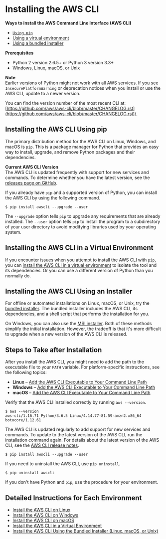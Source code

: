 # Installing the AWS CLI<a name="cli-chap-install"></a>

**Ways to install the AWS Command Line Interface \(AWS CLI\)**
+ [`Using pip`](#install-tool-pip)
+ [Using a virtual environment](#install-tool-venv)
+ [Using a bundled installer](#install-tool-bundled)

**Prerequisites**
+ Python 2 version 2\.6\.5\+ or Python 3 version 3\.3\+
+ Windows, Linux, macOS, or Unix

**Note**  
Earlier versions of Python might not work with all AWS services\. If you see `InsecurePlatformWarning` or deprecation notices when you install or use the AWS CLI, update to a newer version\.

You can find the version number of the most recent CLI at: [https://github.com/aws/aws-cli/blob/master/CHANGELOG.rst](https://github.com/aws/aws-cli/blob/master/CHANGELOG.rst)\.

## Installing the AWS CLI Using pip<a name="install-tool-pip"></a>

The primary distribution method for the AWS CLI on Linux, Windows, and macOS is `pip`\. This is a package manager for Python that provides an easy way to install, upgrade, and remove Python packages and their dependencies\.

**Current AWS CLI Version**  
The AWS CLI is updated frequently with support for new services and commands\. To determine whether you have the latest version, see the [releases page on GitHub](https://github.com/aws/aws-cli/releases)\.

If you already have `pip` and a supported version of Python, you can install the AWS CLI by using the following command\.

```
$ pip install awscli --upgrade --user
```

The `--upgrade` option tells `pip` to upgrade any requirements that are already installed\. The `--user` option tells `pip` to install the program to a subdirectory of your user directory to avoid modifying libraries used by your operating system\.

## Installing the AWS CLI in a Virtual Environment<a name="install-tool-venv"></a>

If you encounter issues when you attempt to install the AWS CLI with `pip`, you can [install the AWS CLI in a virtual environment](install-virtualenv.md) to isolate the tool and its dependencies\. Or you can use a different version of Python than you normally do\.

## Installing the AWS CLI Using an Installer<a name="install-tool-bundled"></a>

For offline or automated installations on Linux, macOS, or Unix, try the [bundled installer](install-bundle.md)\. The bundled installer includes the AWS CLI, its dependencies, and a shell script that performs the installation for you\.

On Windows, you can also use the [MSI installer](install-windows.md#install-msi-on-windows)\. Both of these methods simplify the initial installation\. However, the tradeoff is that it's more difficult to upgrade when a new version of the AWS CLI is released\.

## Steps to Take after Installation<a name="install-post"></a>

After you install the AWS CLI, you might need to add the path to the executable file to your `PATH` variable\. For platform\-specific instructions, see the following topics:
+ **Linux** – [Add the AWS CLI Executable to Your Command Line Path](install-linux.md#install-linux-path)
+ **Windows** – [Add the AWS CLI Executable to Your Command Line Path](install-windows.md#awscli-install-windows-path)
+ **macOS** – [Add the AWS CLI Executable to Your Command Line Path](install-macos.md#awscli-install-osx-path)

Verify that the AWS CLI installed correctly by running `aws --version`\.

```
$ aws --version
aws-cli/1.16.71 Python/3.6.5 Linux/4.14.77-81.59-amzn2.x86_64 botocore/1.12.61
```

The AWS CLI is updated regularly to add support for new services and commands\. To update to the latest version of the AWS CLI, run the installation command again\. For details about the latest version of the AWS CLI, see the [ AWS CLI release notes](https://github.com/aws/aws-cli/blob/develop/CHANGELOG.rst)\.

```
$ pip install awscli --upgrade --user
```

If you need to uninstall the AWS CLI, use `pip uninstall`\.

```
$ pip uninstall awscli
```

If you don't have Python and `pip`, use the procedure for your environment\.

## Detailed Instructions for Each Environment<a name="install-sections"></a>
+ [Install the AWS CLI on Linux](install-linux.md)
+ [Install the AWS CLI on Windows](install-windows.md)
+ [Install the AWS CLI on macOS](install-macos.md)
+ [Install the AWS CLI in a Virtual Environment](install-virtualenv.md)
+ [Install the AWS CLI Using the Bundled Installer \(Linux, macOS, or Unix\)](install-bundle.md)